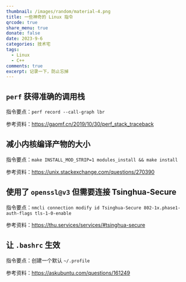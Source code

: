 ```yaml
---
thumbnail: /images/random/material-4.png
title: 一些神奇的 Linux 指令
qrcode: true
share_menu: true
donate: false
date: 2023-9-6
categories: 技术宅
tags:
  - Linux
  - C++
comments: true
excerpt: 记录一下，防止忘掉
---
```


## `perf` 获得准确的调用栈

指令要点：`perf record --call-graph lbr`

参考资料：https://gaomf.cn/2019/10/30/perf_stack_traceback

## 减小内核编译产物的大小

指令要点：`make INSTALL_MOD_STRIP=1 modules_install && make install`

参考资料：https://unix.stackexchange.com/questions/270390

## 使用了 `openssl@v3` 但需要连接 Tsinghua-Secure

指令要点：`nmcli connection modify id Tsinghua-Secure 802-1x.phase1-auth-flags tls-1-0-enable`

参考资料：https://thu.services/services/#tsinghua-secure

## 让 `.bashrc` 生效

指令要点：创建一个默认 `~/.profile`

参考资料：https://askubuntu.com/questions/161249
